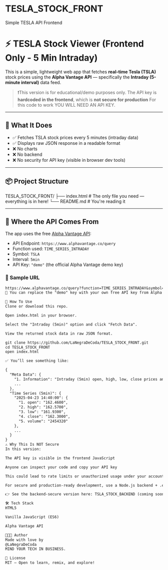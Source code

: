 # TESLA_STOCK_FRONT
Simple TESLA API Frontend

# ⚡ TESLA Stock Viewer (Frontend Only - 5 Min Intraday)

This is a simple, lightweight web app that fetches **real-time Tesla (TSLA)** stock prices using the **Alpha Vantage API** — specifically the **Intraday (5-minute interval)** data feed.

> ❗️This version is for educational/demo purposes only. The API key is **hardcoded in the frontend**, which is **not secure for production** For this code to work YOU WILL NEED AN API KEY.

---

## 🚀 What It Does

- ✅ Fetches TSLA stock prices every 5 minutes (intraday data)
- ✅ Displays raw JSON response in a readable format
- ❌ No charts
- ❌ No backend
- ❌ No security for API key (visible in browser dev tools)

---

## 📦 Project Structure

TESLA_STOCK_FRONT/ ├── index.html # The only file you need — everything is in here! └── README.md # You're reading it

---

## 🔑 Where the API Comes From

The app uses the free [Alpha Vantage API](https://www.alphavantage.co/documentation/):

- API Endpoint: `https://www.alphavantage.co/query`
- Function used: `TIME_SERIES_INTRADAY`
- Symbol: `TSLA`
- Interval: `5min`
- API Key: `"demo"` (the official Alpha Vantage demo key)

### 📄 Sample URL

```txt
https://www.alphavantage.co/query?function=TIME_SERIES_INTRADAY&symbol=TSLA&interval=5min&apikey=demo
🔗 You can replace the "demo" key with your own free API key from Alpha Vantage.

🧪 How To Use
Clone or download this repo.

Open index.html in your browser.

Select the "Intraday (5min)" option and click "Fetch Data".

View the returned stock data in raw JSON format.

git clone https://github.com/LaNegraDeCoda/TESLA_STOCK_FRONT.git
cd TESLA_STOCK_FRONT
open index.html

✅ You’ll see something like:

{
  "Meta Data": {
    "1. Information": "Intraday (5min) open, high, low, close prices and volume",
    ...
  },
  "Time Series (5min)": {
    "2025-04-23 14:40:00": {
      "1. open": "162.4600",
      "2. high": "162.5700",
      "3. low": "161.9300",
      "4. close": "162.3000",
      "5. volume": "2454320"
    },
    ...
  }
}
⚠️ Why This Is NOT Secure
In this version:

The API key is visible in the frontend JavaScript

Anyone can inspect your code and copy your API key

This could lead to rate limits or unauthorized usage under your account

For secure and production-ready development, use a Node.js backend + .env file to hide your API key.

👉 See the backend-secure version here: TSLA_STOCK_BACKEND (coming soon)

🛠 Tech Stack
HTML5

Vanilla JavaScript (ES6)

Alpha Vantage API

👩🏾‍💻 Author
Made with love by
@LaNegraDeCoda
MIND YOUR TECH IN BUSINESS.

📜 License
MIT — Open to learn, remix, and explore!
